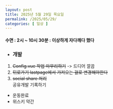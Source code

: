 ```yaml
---
layout: post
title: 2025년 5월 29일 목요일
permalink: /2025/05/29/
categories: [ 일상 ]
---
```

#### 수면 : 2시 ~ 10시 30분 : 이상하게 자다깨다 했다
* ### 개발
1. ~~Config.vue 작업 마무리하기~~ -> 드디어 깔끔
1. ~~뒤로가기 lastpage에서 가져오는 걸로 변경해야한다~~
1. ~~social share 처리~~ <br>공유개발 기록하기 
* 운동완료
* 위스키 약간